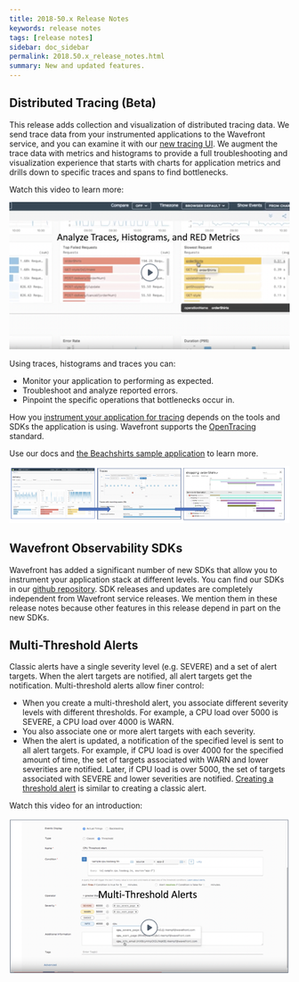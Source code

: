 ```yaml
---
title: 2018-50.x Release Notes
keywords: release notes
tags: [release notes]
sidebar: doc_sidebar
permalink: 2018.50.x_release_notes.html
summary: New and updated features.
---
```



## Distributed Tracing (Beta)

This release adds collection and visualization of distributed tracing data. We send trace data from your instrumented applications to the Wavefront service, and you can examine it with our [new tracing UI](tracing_ui_overview.html). We augment the trace data with metrics and histograms to provide a full troubleshooting and visualization experience that starts with charts for application metrics and drills down to specific traces and spans to find bottlenecks.

Watch this video to learn more:

<p><a href="https://youtu.be/OI75w0dFs-U"><img src="/images/v_tracing_howto.png" style="width: 700px;" alt="introduction to tracing"/></a>
</p>

Using traces, histograms and traces you can:

* Monitor your application to performing as expected.
* Troubleshoot and analyze reported errors.
* Pinpoint the specific operations that bottlenecks occur in.

How you [instrument your application for tracing](tracing_instrumenting_frameworks.html) depends on the tools and SDKs the application is using. Wavefront supports the [OpenTracing](https://opentracing.io/) standard.

Use our docs and [the Beachshirts sample application](https://github.com/wavefrontHQ/hackathon/tree/master/distributed-tracing) to learn more.

![tracing flow](images/tracing_flow.png)

## Wavefront Observability SDKs

Wavefront has added a significant number of new SDKs that allow you to instrument your application stack at different levels. You can find our SDKs in our [github repository](https://github.com/wavefrontHQ). SDK releases and updates are completely independent from Wavefront service releases. We mention them in these release notes because other features in this release depend in part on the new SDKs.

## Multi-Threshold Alerts

Classic alerts have a single severity level (e.g. SEVERE) and a set of alert targets. When the alert targets are notified, all alert targets get the notification. Multi-threshold alerts allow finer control:
* When you create a multi-threshold alert, you associate different severity levels with different thresholds. For example, a CPU load over 5000 is SEVERE, a CPU load over 4000 is WARN.
* You also associate one or more alert targets with each severity.
* When the alert is updated, a notification of the specified level is sent to all alert targets. For example, if CPU load is over 4000 for the specified amount of time, the set of targets associated with WARN and lower severities are notified. Later, if CPU load is over 5000, the set of targets associated with SEVERE and lower severities are notified.
[Creating a threshold alert](http://docs-sandbox-a.wavefront.com/alerts.html#creating-a-threshold-alert) is similar to creating a classic alert.

Watch this video for an introduction:

<p><a href=" https://youtu.be/qWBP6PrkUrU"><img src="/images/v_threshold_alerts.png" style="width: 700px;" alt="threshold alerts"/></a>
</p>

